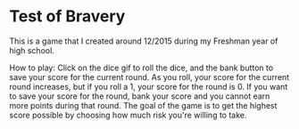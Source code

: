# Test of Bravery
 
This is a game that I created around 12/2015 during my Freshman year of high school.

How to play:
Click on the dice gif to roll the dice, and the bank button to save your score for the current round.
As you roll, your score for the current round increases, but if you roll a 1, your score for the round is 0.
If you want to save your score for the round, bank your score and you cannot earn more points during that round.
The goal of the game is to get the highest score possible by choosing how much risk you're willing to take.
